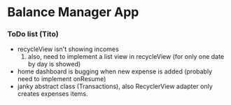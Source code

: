 # Balance Manager App

### ToDo list (Tito)

+ recycleView isn't showing incomes
  1) also, need to implement a list view in recycleView (for only one date by day is showed)
+ home dashboard is bugging when new expense is added (probably need to implement onResume)
+ janky abstract class (Transactions), also RecyclerView adapter only creates expenses items.
